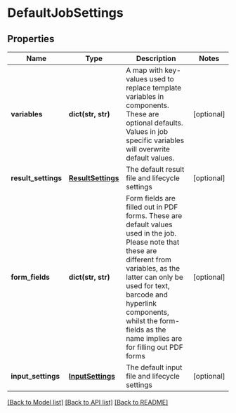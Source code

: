 # DefaultJobSettings

## Properties
Name | Type | Description | Notes
------------ | ------------- | ------------- | -------------
**variables** | **dict(str, str)** | A map with key-values used to replace template variables in components. These are optional defaults. Values in job specific variables will overwrite default values. | [optional] 
**result_settings** | [**ResultSettings**](ResultSettings.md) | The default result file and lifecycle settings | [optional] 
**form_fields** | **dict(str, str)** | Form fields are filled out in PDF forms. These are default values used in the job. Please note that these are different from variables, as the latter can only be used for text, barcode and hyperlink components, whilst the form-fields as the name implies are for filling out PDF forms | [optional] 
**input_settings** | [**InputSettings**](InputSettings.md) | The default input file and lifecycle settings | [optional] 

[[Back to Model list]](../README.md#documentation-for-models) [[Back to API list]](../README.md#documentation-for-api-endpoints) [[Back to README]](../README.md)


